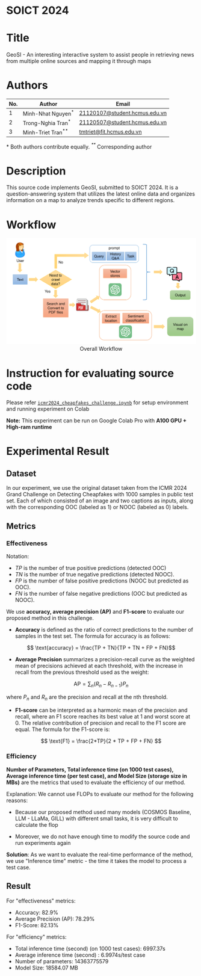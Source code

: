 
# SOICT 2024

# Title
GeoSI - An interesting interactive system to assist people in retrieving news from multiple online sources and mapping it through maps

# Authors
| No. | Author                        | Email |
|-----|-------------------------------|-------|
| 1   | Minh-Nhat Nguyen<sup>*</sup>           | 21120107@student.hcmus.edu.vn |
| 2   | Trong-Nghia Tran<sup>*</sup> | 21120507@student.hcmus.edu.vn |
| 3   | Minh-Triet Tran<sup>**</sup>  | tmtriet@fit.hcmus.edu.vn |

*<sup>*</sup>*  Both authors contribute equally.
*<sup>**</sup>*  Corresponding author


# Description
This source code implements GeoSI, submitted to SOICT 2024. It is a question-answering system that utilizes the latest online data and organizes information on a map to analyze trends specific to different regions.

# Workflow
<center>
  <img
    src="OverviewArchitecture.png"
  >
  <figcaption>Overall Workflow</figcaption>
</center>

# Instruction for evaluating source code
Please refer [`icmr2024_cheapfakes_challenge.ipynb`](icmr2024_cheapfake_challenge.ipynb) for setup environment and running experiment on Colab

**Note:** This experiment can be run on Google Colab Pro with **A100 GPU + High-ram runtime**

# Experimental Result
## Dataset
In our experiment, we use the original dataset taken from the ICMR 2024 Grand Challenge on Detecting Cheapfakes with 1000 samples in public test set. Each of which consisted of an image and two captions as inputs, along with the corresponding OOC (labeled as 1) or NOOC (labeled as 0) labels.

## Metrics
### Effectiveness
Notation:
* $TP$ is the number of true positive predictions (detected OOC)
* $TN$ is the number of true negative predictions (detected
NOOC).
* $FP$ is the number of false positive predictions (NOOC but
predicted as OOC).
* $FN$ is the number of false negative predictions (OOC but predicted as NOOC).

We use **accuracy, average precision (AP)** and **F1-score** to evaluate our proposed method in this challenge.

* **Accuracy** is defined as the ratio of correct predictions to the number of samples in the test set. The formula for accuracy is as follows:

$$ \text{accuracy} = \frac{TP + TN}{TP + TN + FP + FN}$$

* **Average Precision** summarizes a precision-recall curve as the weighted mean of precisions achieved at each threshold, with the increase in recall from the previous threshold used as the weight:

$$\text{AP} = \sum_n (R_n - R_{n-1}) P_n$$

where $P_n$ and $R_n$ are the precision and recall at the nth threshold.

* **F1-score** can be interpreted as a harmonic mean of the precision and recall, where an F1 score reaches its best value at 1 and worst score at 0. The relative contribution of precision and recall to the F1 score are equal. The formula for the F1-score is:

$$ \text{F1} = \frac{2*TP}{2 * TP + FP + FN} $$

### Efficiency
**Number of Parameters, Total inference time (on 1000 test cases), Average inference time (per test case), and Model Size (storage size in MBs)** are the metrics that used to evaluate the efficiency of our method.

Explanation: We cannot use FLOPs to evaluate our method for the following reasons:

* Because our proposed method used many models (COSMOS Baseline, LLM - LLaMa, GILL) with different small tasks, it is very difficult to calculate the flop

* Moreover, we do not have enough time to modify the source code and run experiments again

**Solution**: As we want to evaluate the real-time performance of the method, we use "Inference time" metric - the time it takes the model to process a test case.

## Result
For "effectiveness" metrics:
* Accuracy: 82.9%
* Average Precision (AP): 78.29%
* F1-Score: 82.13%

For "efficiency" metrics:
* Total inference time (second) (on 1000 test cases): 6997.37s
* Average inference time (second) : 6.9974s/test case
* Number of parameters: 14363775579
* Model Size: 18584.07 MB
